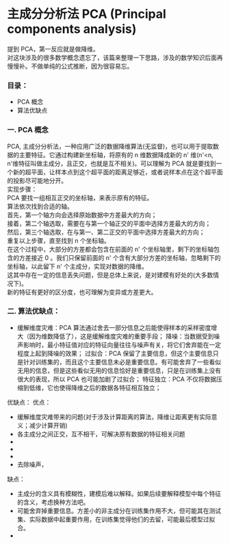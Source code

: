 # 主成分分析法 PCA (Principal components analysis)
提到 PCA，第一反应就是做降维。  
对这块涉及的很多数学概念遗忘了，该篇来整理一下思路，涉及的数学知识后面再慢慢补。不做单纯的公式推断，因为很容易忘。  

### 目录： 
- PCA 概念
- 算法优缺点

### 一. PCA 概念 
PCA, 主成分分析法，一种应用广泛的数据降维算法(无监督)，也可以用于提取数据的主要特征。它通过构建新坐标轴，将原有的 n 维数据降成新的 n' 维(n'<n, n'维特征叫做主成分，且正交，也就是互不相关)。可以理解为 PCA 就是要找到一个新的超平面，让样本点到这个超平面的距离足够近，或者说样本点在这个超平面的投影尽可能地分开。    
实现步骤：  
PCA 要找一组相互正交的坐标轴，来表示原有的特征。    
算法依次找到合适的轴。  
首先，第一个轴方向会选择原始数据中方差最大的方向；    
接着，第二个轴选取，需要在与第一个轴正交的平面中选择方差最大的方向；  
然后，第三个轴选取，在与第一、第二正交的平面中选择方差最大的方向；  
重复以上步骤，直至找到 n 个坐标轴。    
在这个过程中，大部分的方差都会包含在前面的 n' 个坐标轴里，剩下的坐标轴包含的方差接近 0 。我们只保留前面的 n' 个含有大部分方差的坐标轴，忽略剩下的坐标轴，以此留下 n' 个主成分，实现对数据的降维。  
这其中存在一定的信息丢失问题，但是总体上来说，是对建模有好处的(大多数情况下)。    
新的特征有更好的区分度，也可理解为变异或方差更大。  
>

### 二. 算法优缺点：
- 缓解维度灾难：PCA 算法通过舍去一部分信息之后能使得样本的采样密度增大（因为维数降低了），这是缓解维度灾难的重要手段；
降噪：当数据受到噪声影响时，最小特征值对应的特征向量往往与噪声有关，将它们舍弃能在一定程度上起到降噪的效果；
过拟合：PCA 保留了主要信息，但这个主要信息只是针对训练集的，而且这个主要信息未必是重要信息。有可能舍弃了一些看似无用的信息，但是这些看似无用的信息恰好是重要信息，只是在训练集上没有很大的表现，所以 PCA 也可能加剧了过拟合；
特征独立：PCA 不仅将数据压缩到低维，它也使得降维之后的数据各特征相互独立；


优缺点：
优点：  
- 缓解维度灾难带来的问题(对于涉及计算距离的算法，降维让距离更有实际意义；减少计算开销)
- 各主成分之间正交，互不相干，可解决原有数据的特征相关问题
- 
- 
- 
- 去除噪声，
>

缺点：
- 主成分的含义具有模糊性，建模后难以解释。如果后续要解释模型中每个特征的含义，考虑换种方法吧。  
- 可能舍弃掉重要信息。方差小的非主成分在训练集作用不大，但可能其在测试集、实际数据中起重要作用，在训练集觉得他们的去留，可能最后模型过拟合。  
- 

